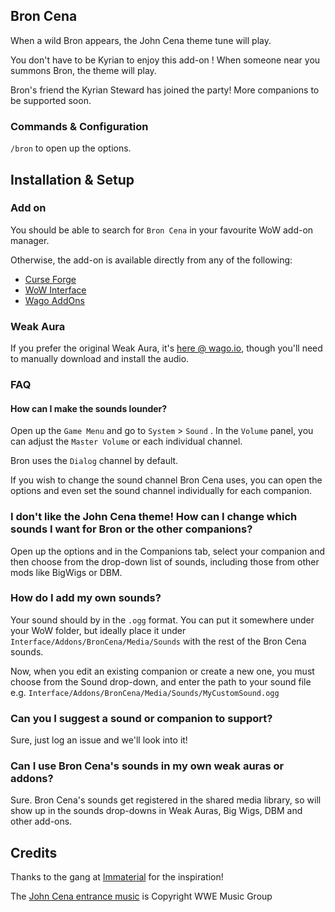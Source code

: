 ## Bron Cena

When a wild Bron appears, the John Cena theme tune will play.

You don't have to be Kyrian to enjoy this add-on ! When someone near you summons Bron, the theme will play.

Bron's friend the Kyrian Steward has joined the party! More companions to be supported soon.

### Commands & Configuration

`/bron` to open up the options.

## Installation & Setup

### Add on

You should be able to search for `Bron Cena` in your favourite WoW add-on manager.

Otherwise, the add-on is available directly from any of the following:

* [Curse Forge](https://www.curseforge.com/wow/addons/bron-cena)
* [WoW Interface](https://www.wowinterface.com/downloads/info26129-BronCena.html)
* [Wago AddOns](https://addons.wago.io/addons/broncena)

### Weak Aura

If you prefer the original Weak Aura, it's [here @ wago.io](https://wago.io/DEK3sUJrH), though you'll need to manually download and install the audio.

### FAQ

#### How can I make the sounds lounder?

Open up the `Game Menu` and go to `System` > `Sound` . In the `Volume` panel, you can adjust the `Master Volume` or each individual channel.

Bron uses the `Dialog` channel by default.

If you wish to change the sound channel Bron Cena uses, you can open the options and even set the sound channel individually for each companion.

### I don't like the John Cena theme! How can I change which sounds I want for Bron or the other companions?

Open up the options and in the Companions tab, select your companion and then choose from the drop-down list of sounds, including those from other mods like BigWigs or DBM.

### How do I add my own sounds?

Your sound should by in the `.ogg` format. You can put it somewhere under your WoW folder, but ideally place it under `Interface/Addons/BronCena/Media/Sounds` with the rest of the Bron Cena sounds.

Now, when you edit an existing companion or create a new one, you must choose <Custom> from the Sound drop-down, and enter the path to your sound file e.g. `Interface/Addons/BronCena/Media/Sounds/MyCustomSound.ogg`

### Can you I suggest a sound or companion to support?

Sure, just log an issue and we'll look into it!

### Can I use Bron Cena's sounds in my own weak auras or addons?

Sure. Bron Cena's sounds get registered in the shared media library, so will show up in the sounds drop-downs in Weak Auras, Big Wigs, DBM and other add-ons.

## Credits

Thanks to the gang at [Immaterial](https://raider.io/guilds/us/saurfang/Immaterial) for the inspiration!

The [John Cena entrance music](https://www.youtube.com/watch?v=zu8bEljrolk) is Copyright WWE Music Group